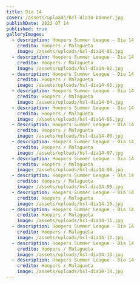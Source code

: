 ```yaml
---
title: Dia 14
cover: /assets/uploads/hsl-dia14-banner.jpg
publishDate: 2022 07 14
published: true
galleryImages:
  - description: Hoopers Summer League - Dia 14
    credito: Hoopers / Malagueta
    image: /assets/uploads/hsl-dia14-01.jpg
  - description: Hoopers Summer League - Dia 14
    credito: Hoopers / Malagueta
    image: /assets/uploads/hsl-dia14-02.jpg
  - description: Hoopers Summer League - Dia 14
    credito: Hoopers / Malagueta
    image: /assets/uploads/hsl-dia14-03.jpg
  - description: Hoopers Summer League - Dia 14
    credito: Hoopers / Malagueta
    image: /assets/uploads/hsl-dia14-04.jpg
  - description: Hoopers Summer League - Dia 14
    credito: Hoopers / Malagueta
    image: /assets/uploads/hsl-dia14-05.jpg
  - description: Hoopers Summer League - Dia 14
    credito: Hoopers / Malagueta
    image: /assets/uploads/hsl-dia14-06.jpg
  - description: Hoopers Summer League - Dia 14
    credito: Hoopers / Malagueta
    image: /assets/uploads/hsl-dia14-07.jpg
  - description: Hoopers Summer League - Dia 14
    credito: Hoopers / Malagueta
    image: /assets/uploads/hsl-dia14-08.jpg
  - description: Hoopers Summer League - Dia 14
    credito: Hoopers / Malagueta
    image: /assets/uploads/hsl-dia14-09.jpg
  - description: Hoopers Summer League - Dia 14
    credito: Hoopers / Malagueta
    image: /assets/uploads/hsl-dia14-10.jpg
  - description: Hoopers Summer League - Dia 14
    credito: Hoopers / Malagueta
    image: /assets/uploads/hsl-dia14-11.jpg
  - description: Hoopers Summer League - Dia 14
    credito: Hoopers / Malagueta
    image: /assets/uploads/hsl-dia14-12.jpg
  - description: Hoopers Summer League - Dia 14
    credito: Hoopers / Malagueta
    image: /assets/uploads/hsl-dia14-13.jpg
  - description: Hoopers Summer League - Dia 14
    credito: Hoopers / Malagueta
    image: /assets/uploads/hsl-dia14-14.jpg
---
```

